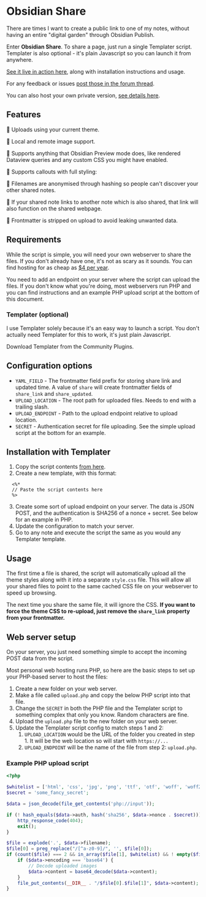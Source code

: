 # Obsidian Share

There are times I want to create a public link to one of my notes, without having an entire "digital garden" through Obsidian Publish.

Enter **Obsidian Share**. To share a page, just run a single Templater script. Templater is also optional - it's plain Javascript so you can launch it from anywhere.

[See it live in action here](https://file.obsidianshare.com/572e1ae4a0aeadf5943862d1deaf8fe6.html), along with installation instructions and usage.

For any feedback or issues [post those in the forum thread](https://forum.obsidian.md/t/42788/).

You can also host your own private version, [see details here](https://file.obsidianshare.com/5d9dadb08ee4ec00323c694930722702.html).

## Features

🔹 Uploads using your current theme.

🔹 Local and remote image support.

🔹 Supports anything that Obsidian Preview mode does, like rendered Dataview queries and any custom CSS you might have enabled.

🔹 Supports callouts with full styling:

🔹 Filenames are anonymised through hashing so people can't discover your other shared notes.

🔹 If your shared note links to another note which is also shared, that link will also function on the shared webpage. 

🔹 Frontmatter is stripped on upload to avoid leaking unwanted data.

## Requirements

While the script is simple, you will need your own webserver to share the files. If you don't already have one, it's not as scary as it sounds. You can find hosting for as cheap as [$4 per year](https://hostdive.com/shared).

You need to add an endpoint on your server where the script can upload the files. If you don't know what you're doing, most webservers run PHP and you can find instructions and an example PHP upload script at the bottom of this document.

### Templater (optional)
I use Templater solely because it's an easy way to launch a script. You don't actually need Templater for this to work, it's just plain Javascript.

Download Templater from the Community Plugins.

## Configuration options

- `YAML_FIELD` - The frontmatter field prefix for storing share link and updated time. A value of `share` will create frontmatter fields of `share_link` and `share_updated`.
- `UPLOAD_LOCATION` - The root path for uploaded files. Needs to end with a trailing slash.
- `UPLOAD_ENDPOINT` - Path to the upload endpoint relative to  upload location.
- `SECRET` - Authentication secret for file uploading. See the simple upload script at the bottom for an example.

## Installation with Templater

1. Copy the script contents [from here](https://github.com/alangrainger/obsidian-share/blob/main/obsidian-share.js).
2. Create a new template, with this format:
```
  <%*
  // Paste the script contents here
  %> 
```
3. Create some sort of upload endpoint on your server. The data is JSON POST, and the authentication is SHA256 of a nonce + secret. See below for an example in PHP.
4. Update the configuration to match your server.
5. Go to any note and execute the script the same as you would any Templater template.

## Usage

The first time a file is shared, the script will automatically upload all the theme styles along with it into a separate `style.css` file. This will allow all your shared files to point to the same cached CSS file on your webserver to speed up browsing.

The next time you share the same file, it will ignore the CSS. **If you want to force the theme CSS to re-upload, just remove the `share_link` property from your frontmatter.**

## Web server setup

On your server, you just need something simple to accept the incoming POST data from the script. 

Most personal web hosting runs PHP, so here are the basic steps to set up your PHP-based server to host the files:

1.  Create a new folder on your web server.
2.  Make a file called `upload.php` and copy the below PHP script into that file.
3.  Change the `SECRET` in both the PHP file and the Templater script to something complex that only you know. Random characters are fine.
4.  Upload the `upload.php` file to the new folder on your web server.
5.  Update the Templater script config to match steps 1 and 2:
	1. `UPLOAD_LOCATION` would be the URL of the folder you created in step 1. It will be the web location so will start with `https://...`
	2. `UPLOAD_ENDPOINT` will be the name of the file from step 2: `upload.php`.

### Example PHP upload script

```php
<?php

$whitelist = ['html', 'css', 'jpg', 'png', 'ttf', 'otf', 'woff', 'woff2'];
$secret = 'some_fancy_secret';

$data = json_decode(file_get_contents('php://input'));

if (! hash_equals($data->auth, hash('sha256', $data->nonce . $secret))) {
    http_response_code(404);
    exit();
}

$file = explode('.', $data->filename);
$file[0] = preg_replace("/[^a-z0-9]/", '', $file[0]);
if (count($file) === 2 && in_array($file[1], $whitelist) && ! empty($file[0])) {
    if ($data->encoding === 'base64') {
        // Decode uploaded images
        $data->content = base64_decode($data->content);
    }
    file_put_contents(__DIR__ . "/$file[0].$file[1]", $data->content);
}
```
